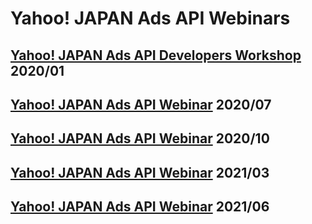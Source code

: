 # Yahoo! JAPAN Ads API Webinars

## [Yahoo! JAPAN Ads API Developers Workshop](./202001_workshop/) 2020/01
## [Yahoo! JAPAN Ads API Webinar](./202007_webinar/) 2020/07
## [Yahoo! JAPAN Ads API Webinar](./202010_webinar/) 2020/10
## [Yahoo! JAPAN Ads API Webinar](./202103_webinar/) 2021/03
## [Yahoo! JAPAN Ads API Webinar](./202106_webinar/) 2021/06
